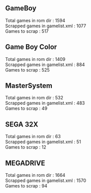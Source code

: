 ## GameBoy ##
Total games in rom dir : 1594  
Scrapped games in gamelist.xml : 1077  
Games to scrap : 517  


## Game Boy Color ##
Total games in rom dir : 1409  
Scrapped games in gamelist.xml : 884  
Games to scrap : 525  

## MasterSystem ##
Total games in rom dir : 532  
Scrapped games in gamelist.xml : 483  
Games to scrap : 49  


## SEGA 32X ##
Total games in rom dir : 63  
Scrapped games in gamelist.xml : 51  
Games to scrap : 12  

## MEGADRIVE ##
Total games in rom dir : 1664   
Scrapped games in gamelist.xml : 1570   
Games to scrap : 94   
